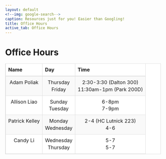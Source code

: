 ```yaml
---
layout: default
<!--img: google-search-->
caption: Resources just for you! Easier than Googling!
title: Office Hours
active_tab: Office Hours
---
```


 <style>

th {
    text-align: left
}

table > thead > tr > th, table > tbody > tr > th, table > tfoot > tr > th, table > thead > tr > td,
table > tbody > tr > td, table > tfoot > tr > td {
    padding: 8px;
    line-height: 1.42857143;
    vertical-align: top;
    border-top: 1px solid #ddd
}

table > thead > tr > th {
    vertical-align: bottom;
    border-bottom: 2px solid #ddd
}

table > caption + thead > tr:first-child > th, table > colgroup + thead > tr:first-child > th,
table > thead:first-child > tr:first-child > th, table > caption + thead > tr:first-child > td,
table > colgroup + thead > tr:first-child > td, table > thead:first-child > tr:first-child > td {
    border-top: 0
}

table > tbody + tbody {
    border-top: 2px solid #ddd
}

table {
    border: 1px solid #ddd;
    border-spacing: 0;
    border-collapse: collapse;
    background-color: #fff;
    width: 100%;
    max-width: 100%;
    margin-bottom: 20px
}

td, th {
    padding: 0
}

table > thead > tr > th, table > tbody > tr > th, table > tfoot > tr > th,
table > thead > tr > td, table > tbody > tr > td, table > tfoot > tr > td {
    border: 1px solid #ddd
}

table > thead > tr > th, table > thead > tr > td {
    border-bottom-width: 2px
}

table > tbody > tr:nth-child(odd) {
    background-color: #f9f9f9
}

</style>


# Office Hours

<table>
<thead>
<tr>
<th align="center">Name</th>
<th align="center">Day</th>
<th align="center">Time</th>
</tr>
</thead>
<tbody>
<tr align="center">
<td>Adam Poliak</td>
<td align="center">Thursday <br>Friday</td>
<td>2:30-3:30 (Dalton 300)<br>11:30am-1pm (Park 200D)</td>
</tr>
<tr align="center">
<td align="center">Allison Liao</td>
<td align="center">Sunday <br> Tuesday </td>
<td>6-8pm <br> 7-9pm </td>
</tr>
<tr align="center">
<td align="center">Patrick Kelley</td>
<td align="center"> Monday<br> Wednesday</td>
<td>2-4 (HC Lutnick 223) <br> 4-6 </td>
</tr>
<tr align="center">
<td align="center">Candy Li</td>
<td align="center"> Wednesday<br> Thursday</td>
<td>5-7 <br> 5-7 </td>
</tr>
</tbody>
</table>

<!--
## Barnard CS Help Room

<h4>See Piazza for link</h4>

<table>
<thead>
<tr>
<th align="center">Day</th>
<th align="center">Time</th>
</tr>
</thead>
<tbody>
<tr align="center">
<td>Monday</td>
<td align="center">1-3pm</td>
</tr>
<tr align="center">
<td>Tuesday</td>
<td align="center">12-2pm, 5-7pm</td>
</tr>
<tr align="center">
<td>Wednesday</td>
<td align="center">2-5pm</td>
</tr>
<tr align="center">
<td>Thursday</td>
<td align="center">10am-12pm, 4-6pm</td>
</tr>
</tbody>
</table>
-->

